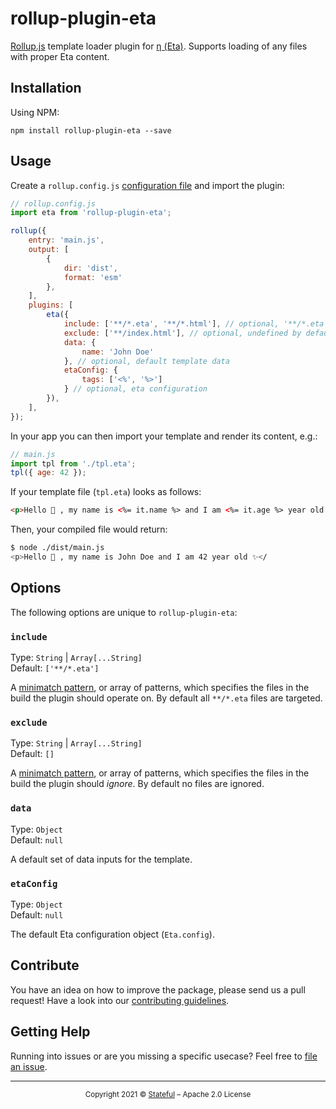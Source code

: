rollup-plugin-eta
=================

[Rollup.js](https://rollupjs.org/guide/en/) template loader plugin for [η (Eta)](https://eta.js.org/). Supports loading of any files with proper Eta content.

## Installation

Using NPM:

```
npm install rollup-plugin-eta --save
```

## Usage

Create a `rollup.config.js` [configuration file](https://www.rollupjs.org/guide/en/#configuration-files) and import the plugin:

```js
// rollup.config.js
import eta from 'rollup-plugin-eta';

rollup({
    entry: 'main.js',
    output: [
        {
            dir: 'dist',
            format: 'esm'
        },
    ],
    plugins: [
        eta({
            include: ['**/*.eta', '**/*.html'], // optional, '**/*.eta' by default
            exclude: ['**/index.html'], // optional, undefined by default
            data: {
                name: 'John Doe'
            }, // optional, default template data
            etaConfig: {
                tags: ['<%', '%>']
            } // optional, eta configuration
        }),
    ],
});
```

In your app you can then import your template and render its content, e.g.:

```javascript
// main.js
import tpl from './tpl.eta';
tpl({ age: 42 });
```

If your template file (`tpl.eta`) looks as follows:

```html
<p>Hello 👋 , my name is <%= it.name %> and I am <%= it.age %> year old ✨</p>
```

Then, your compiled file would return:

```sh
$ node ./dist/main.js
<p>Hello 👋 , my name is John Doe and I am 42 year old ✨</
```

## Options

The following options are unique to `rollup-plugin-eta`:

### `include`

Type: `String` | `Array[...String]`<br>
Default: `['**/*.eta']`

A [minimatch pattern](https://github.com/isaacs/minimatch), or array of patterns, which specifies the files in the build the plugin should operate on. By default all `**/*.eta` files are targeted.

### `exclude`

Type: `String` | `Array[...String]`<br>
Default: `[]`

A [minimatch pattern](https://github.com/isaacs/minimatch), or array of patterns, which specifies the files in the build the plugin should _ignore_. By default no files are ignored.

### `data`

Type: `Object`<br>
Default: `null`

A default set of data inputs for the template.

### `etaConfig`

Type: `Object`<br>
Default: `null`

The default Eta configuration object (`Eta.config`).


## Contribute

You have an idea on how to improve the package, please send us a pull request! Have a look into our [contributing guidelines](CONTRIBUTING.md).

## Getting Help

Running into issues or are you missing a specific usecase? Feel free to [file an issue](https://github.com/stateful/rollup-plugin-eta/issues/new).

---

<p align="center"><small>Copyright 2021 © <a href="http://stateful.com/">Stateful</a> – Apache 2.0 License</small></p>
